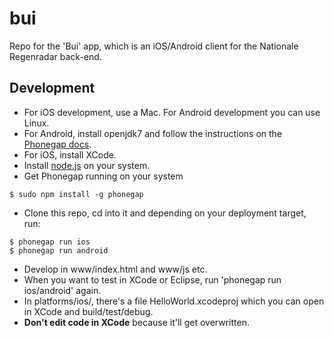 bui
===

Repo for the 'Bui' app, which is an iOS/Android client for the Nationale Regenradar back-end.


Development
-----------

 - For iOS development, use a Mac. For Android development you can use Linux.
 - For Android, install openjdk7 and follow the instructions on the [Phonegap docs](http://docs.phonegap.com/).
 - For iOS, install XCode.
 - Install [node.js](http://nodejs.org/) on your system.
 - Get Phonegap running on your system

```
$ sudo npm install -g phonegap
```
 
 - Clone this repo, cd into it and depending on your deployment target, run:

```
$ phonegap run ios
$ phonegap run android
```

 - Develop in www/index.html and www/js etc.
 - When you want to test in XCode or Eclipse, run 'phonegap run ios/android' again.
 - In platforms/ios/, there's a file HelloWorld.xcodeproj which you can open in XCode and build/test/debug.
 - **Don't edit code in XCode** because it'll get overwritten.
